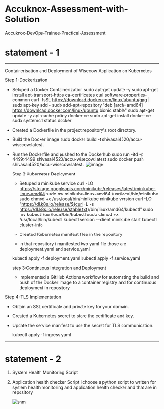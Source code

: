 # Accuknox-Assessment-with-Solution
Accuknox-DevOps-Trainee-Practical-Assessment

# statement - 1
---------------
 Containerisation and Deployment of Wisecow Application on Kubernetes
 
 Step 1: Dockerization

- Setuped a Docker Containerization
       sudo apt-get update -y
       sudo apt-get install apt-transport-https ca-certificates curl software-properties-common
       curl -fsSL https://download.docker.com/linux/ubuntu/gpg | sudo apt-key add -
       sudo add-apt-repository "deb [arch=amd64] https://download.docker.com/linux/ubuntu bionic stable"
       sudo apt-get update -y
       apt-cache policy docker-ce
       sudo apt-get install docker-ce
       sudo systemctl status docker
  
- Created a Dockerfile in the project repository's root directory.
- Build the Docker image
  sudo docker build -t shivasai4520/accu-wisecow:latest .
- Run the Dockerfile and pushed to the Dockerhub
  sudo run -itd -p 4499:4499 shivasai4520/accu-wisecow:latest
  sudo docker push shivasai4520/accu-wisecow:latest .
![image](https://github.com/user-attachments/assets/5e3e2627-8642-4a1d-81bc-587cc8a7d8fc)



  Step 2:Kubernetes Deployment

  - Setuped a minikube service
    curl -LO https://storage.googleapis.com/minikube/releases/latest/minikube-linux-amd64
    sudo mv minikube-linux-amd64 /usr/local/bin/minikube
    sudo chmod +x /usr/local/bin/minikube
    minikube version
    curl -LO "https://dl.k8s.io/release/$(curl -L -s https://dl.k8s.io/release/stable.txt)/bin/linux/amd64/kubectl"
    sudo mv kubectl /usr/local/bin/kubectl
    sudo chmod +x /usr/local/bin/kubectl
    kubectl version --client
    minikube start
    kubectl cluster-info
    
  - Created Kubernetes manifest files in the repository
  - in that repository i manifested two yaml file those are deployment.yaml and service.yaml
   
   kubectl apply -f deployment.yaml
   kubectl apply -f service.yaml
  
  step 3:Continuous Integration and Deployment

  - Implemented a GitHub Actions workflow for automating the build and push of the Docker image to a container registry and for continuous deployment in repository

    
Step 4: TLS Implementation

- Obtain an SSL certificate and private key for your domain.
- Created a Kubernetes secret to store the certificate and key.
- Update the service manifest to use the secret for TLS communication.
  
   kubectl apply -f ingress.yaml
 
------------------------------------------------------------------------------------------------------------------------------------------------------
# statement - 2

1) System Health Monitoring Script
2) Application health checker Script
   i choose a python script to written for system health monitoring and application health checker and that are in repository
   
   ![shm](https://github.com/user-attachments/assets/1a0c09eb-b73e-47de-9000-83c6f9dbbc74)
